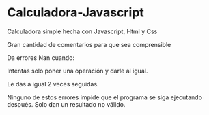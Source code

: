 # Calculadora-Javascript

Calculadora simple hecha con Javascript, Html y Css


Gran cantidad de comentarios para que sea comprensible


Da errores Nan cuando:

  Intentas solo poner una operación y darle al igual.
  
  Le das a igual 2 veces seguidas.
  
  Ninguno de estos errores impide que el programa se siga ejecutando después. Solo dan un resultado no válido.
